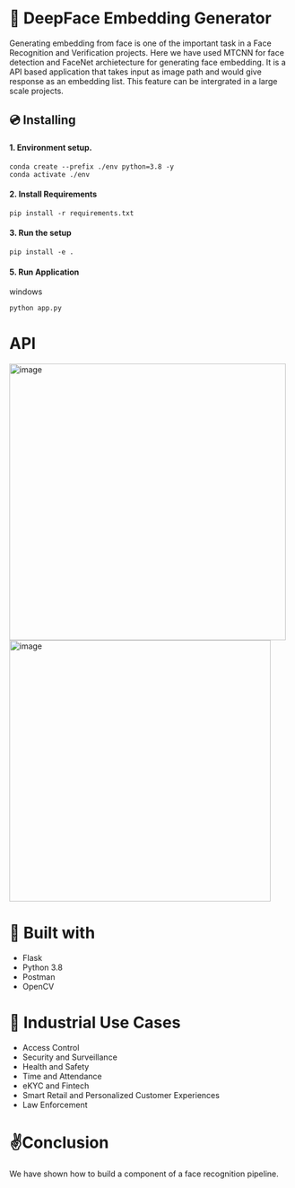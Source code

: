 # 📙 DeepFace Embedding Generator
Generating embedding from face is one of the important task in a Face Recognition and Verification projects. Here we have used MTCNN for face detection and FaceNet archietecture for generating face embedding. It is a API based application that takes input as image path and would give response as an embedding list. This feature can be intergrated in a large scale projects.

## 💿 Installing
#### 1. Environment setup.
```commandline
conda create --prefix ./env python=3.8 -y
conda activate ./env
```

#### 2. Install Requirements
```commandline
pip install -r requirements.txt
```

#### 3. Run the setup
```commandline
pip install -e .
```

#### 5. Run Application
windows
```commandline
python app.py 
```

# API
<img width="493" alt="image" src="https://user-images.githubusercontent.com/57321948/188079566-c5a69745-422d-458c-9bc4-e8146b653236.png">
<img width="466" alt="image" src="https://user-images.githubusercontent.com/57321948/188079597-4a4a3c89-ae91-4d42-bcb8-715a72742507.png">

# 🔧 Built with 
- Flask
- Python 3.8
- Postman
- OpenCV

# 🏦 Industrial Use Cases
- Access Control
- Security and Surveillance
- Health and Safety
- Time and Attendance
- eKYC and Fintech
- Smart Retail and Personalized Customer Experiences
- Law Enforcement

# ✌️Conclusion
We have shown how to build a component of a face recognition pipeline. 
